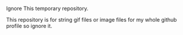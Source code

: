 Ignore This temporary repository.

This repository is for string gif files or image files for my whole github profile so ignore it.
